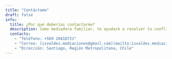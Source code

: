```yaml
---
title: "Contáctame"
draft: false
info: 
  title: ¿Por qué deberías contactarme?
  description: Como mediadora familiar, te ayudaré a resolver tu conflicto familiar de manera pacífica y constructiva. Te ofrezco un asesoramiento personalizado y un espacio seguro en el cual puedan encontrar soluciones duraderas.
  contacts: 
    - "Teléfono: +569 20418721"
    - "Correo: [isvaldes.mediaciones@gmail.com](mailto:isvaldes.mediaciones@gmail.com)"
    - "Dirección: Santiago, Región Metropolitana, Chile"
---
```


